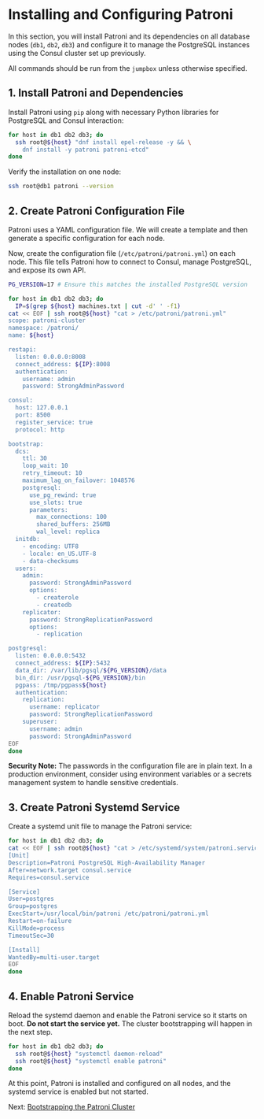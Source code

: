 # Installing and Configuring Patroni

In this section, you will install Patroni and its dependencies on all database nodes (`db1`, `db2`, `db3`) and configure it to manage the PostgreSQL instances using the Consul cluster set up previously.

All commands should be run from the `jumpbox` unless otherwise specified.

## 1. Install Patroni and Dependencies

Install Patroni using `pip` along with necessary Python libraries for PostgreSQL and Consul interaction:

```bash
for host in db1 db2 db3; do
  ssh root@${host} "dnf install epel-release -y && \
    dnf install -y patroni patroni-etcd"
done
```

Verify the installation on one node:
```bash
ssh root@db1 patroni --version
```

## 2. Create Patroni Configuration File

Patroni uses a YAML configuration file. We will create a template and then generate a specific configuration for each node.

Now, create the configuration file (`/etc/patroni/patroni.yml`) on each node. This file tells Patroni how to connect to Consul, manage PostgreSQL, and expose its own API.

```bash
PG_VERSION=17 # Ensure this matches the installed PostgreSQL version

for host in db1 db2 db3; do
  IP=$(grep ${host} machines.txt | cut -d' ' -f1)
cat << EOF | ssh root@${host} "cat > /etc/patroni/patroni.yml"
scope: patroni-cluster
namespace: /patroni/
name: ${host}

restapi:
  listen: 0.0.0.0:8008
  connect_address: ${IP}:8008
  authentication:
    username: admin
    password: StrongAdminPassword

consul:
  host: 127.0.0.1
  port: 8500
  register_service: true
  protocol: http

bootstrap:
  dcs:
    ttl: 30
    loop_wait: 10
    retry_timeout: 10
    maximum_lag_on_failover: 1048576
    postgresql:
      use_pg_rewind: true
      use_slots: true
      parameters:
        max_connections: 100
        shared_buffers: 256MB
        wal_level: replica
  initdb:
    - encoding: UTF8
    - locale: en_US.UTF-8
    - data-checksums
  users:
    admin:
      password: StrongAdminPassword
      options:
        - createrole
        - createdb
    replicator:
      password: StrongReplicationPassword
      options:
        - replication

postgresql:
  listen: 0.0.0.0:5432
  connect_address: ${IP}:5432
  data_dir: /var/lib/pgsql/${PG_VERSION}/data
  bin_dir: /usr/pgsql-${PG_VERSION}/bin
  pgpass: /tmp/pgpass${host}
  authentication:
    replication:
      username: replicator
      password: StrongReplicationPassword
    superuser:
      username: admin
      password: StrongAdminPassword
EOF
done
```

**Security Note:** The passwords in the configuration file are in plain text. In a production environment, consider using environment variables or a secrets management system to handle sensitive credentials.

## 3. Create Patroni Systemd Service

Create a systemd unit file to manage the Patroni service:

```bash
for host in db1 db2 db3; do
cat << EOF | ssh root@${host} "cat > /etc/systemd/system/patroni.service"
[Unit]
Description=Patroni PostgreSQL High-Availability Manager
After=network.target consul.service
Requires=consul.service

[Service]
User=postgres
Group=postgres
ExecStart=/usr/local/bin/patroni /etc/patroni/patroni.yml
Restart=on-failure
KillMode=process
TimeoutSec=30

[Install]
WantedBy=multi-user.target
EOF
done
```

## 4. Enable Patroni Service

Reload the systemd daemon and enable the Patroni service so it starts on boot. **Do not start the service yet.** The cluster bootstrapping will happen in the next step.

```bash
for host in db1 db2 db3; do
  ssh root@${host} "systemctl daemon-reload"
  ssh root@${host} "systemctl enable patroni"
done
```

At this point, Patroni is installed and configured on all nodes, and the systemd service is enabled but not started.

Next: [Bootstrapping the Patroni Cluster](07-bootstrapping-patroni.md)
